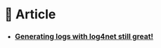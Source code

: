 # :orange_book: Article

- ### [Generating logs with log4net still great!](https://medium.com/@lucasgarciaz2018/generating-logs-with-log4net-still-great-4cbfe0f25d1b)
